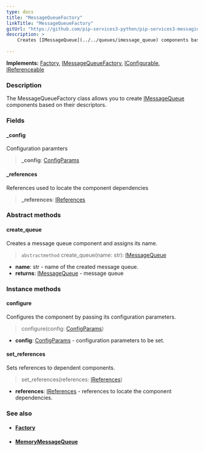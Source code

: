 ```yaml
---
type: docs
title: "MessageQueueFactory"
linkTitle: "MessageQueueFactory"
gitUrl: "https://github.com/pip-services3-python/pip-services3-messaging-python"
description: >
    Creates [IMessageQueue](../../queues/imessage_queue) components based on their descriptors.
   
---
```


**Implements:** [Factory](../../../components/build/factory), [IMessageQueueFactory](../imessage_queue_factory), [IConfigurable](../../../commons/config/iconfigurable), [IReferenceable](../../../commons/refer/ireferenceable)

### Description

The MessageQueueFactory class allows you to create [IMessageQueue](../../queues/imessage_queue) components based on their descriptors.

### Fields

<span class="hide-title-link">

#### _config
Configuration paramters

> **_config**: [ConfigParams](../../../commons/config/config_params)

#### _references
References used to locate the component dependencies
> **_references**: [IReferences](../../../commons/refer/ireferences) 

</span>

### Abstract methods

#### create_queue
Creates a message queue component and assigns its name.

> `abstractmethod` create_queue(name: str):  [IMessageQueue](../../queues/imessage_queue)

- **name**: str - name of the created message queue.
- **returns**: [IMessageQueue](../../queues/imessage_queue) - message queue

### Instance methods

#### configure
Configures the component by passing its configuration parameters.

> configure(config: [ConfigParams](../../../commons/config/config_params))

- **config**: [ConfigParams](../../../commons/config/config_params) -  configuration parameters to be set.

#### set_references
Sets references to dependent components.

> set_references(references: [IReferences](../../../commons/refer/ireferences))

- **references**: [IReferences](../../../commons/refer/ireferences) - references to locate the component dependencies.


### See also
- #### [Factory](../../../components/build/factory)
- #### [MemoryMessageQueue](../../queues/message_queue)
